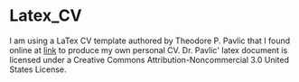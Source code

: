 Latex_CV
========

I am using a LaTex CV template authored by Theodore P. Pavlic that I found online at [link](http://links.tedpavlic.com/ascii/tpavlic_cv_faculty_tex.ascii) to produce my own personal CV. Dr. Pavlic' latex document is licensed under a Creative Commons Attribution-Noncommercial 3.0 United States License. 
